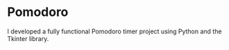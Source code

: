 # Pomodoro
I developed a fully functional Pomodoro timer project using Python and the Tkinter library.

